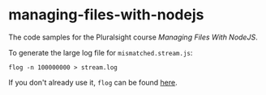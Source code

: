 # managing-files-with-nodejs

The code samples for the Pluralsight course *Managing Files With NodeJS*.

To generate the large log file for `mismatched.stream.js`:
```
flog -n 100000000 > stream.log
```

If you don't already use it, `flog` can be found [here](https://github.com/mingrammer/flog).
